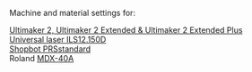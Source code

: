Machine and material settings for:

[Ultimaker 2, Ultimaker 2 Extended & Ultimaker 2 Extended Plus](https://ultimaker.com/en/products/ultimaker-2-plus)  
[Universal laser ILS12.150D](https://www.ulsinc.com/)  
[Shopbot PRSstandard](http://www.shopbottools.com/mProducts/prSstandard.htm)  
Roland [MDX-40A](https://www.rolanddga.com/products/3d/mdx-40a-benchtop-cnc-mill)  
